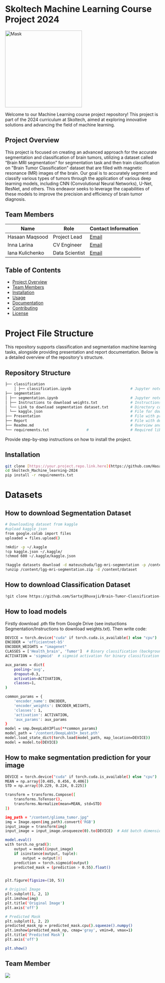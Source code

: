 # Skoltech Machine Learning Course Project 2024
<img src="https://github.com/Hasaanmaqsood/Skoltech_Machine_learning-2024/assets/75485789/e6444cab-969b-482f-853d-e04510717cfe" width="250" alt="Mask">

Welcome to our Machine Learning course project repository! This project is part of the 2024 curriculum at Skoltech, aimed at exploring innovative solutions and advancing the field of machine learning.

## Project Overview

This project is focused on creating an advanced approach for the accurate segmentation and classification of brain tumors, utilizing a dataset called “Brain MRI segmentation” for segmentation task and then train classification on  "Brain Tumor Classification" dataset that are filled with magnetic resonance (MR) images of the brain. Our goal is to accurately segment and classify various types of tumors through the application of various deep learning models, including CNN (Convolutional Neural Networks), U-Net, ResNet, and others. This endeavor seeks to leverage the capabilities of these models to improve the precision and efficiency of brain tumor diagnosis.

## Team Members

| Name              | Role                | Contact Information |
|-------------------|---------------------|---------------------|
| Hasaan Maqsood    | Project Lead        | [Email](Hasaan.Maqsood@skoltech.ru) |
| Inna Larina       | CV Engineer         | [Email](inna.larina@skoltech.ru) |
| Iana Kulichenko   | Data Scientist      | [Email](Iana.Kulichenko@skoltech.ru) |

## Table of Contents

- [Project Overview](#project-overview)
- [Team Members](#team-members)
- [Installation](#installation)
- [Usage](#usage)
- [Documentation](#documentation)
- [Contributing](#Team-Member)
- [License](#license)


# Project File Structure

This repository supports classification and segmentation machine learning tasks, alongside providing presentation and report documentation. Below is a detailed overview of the repository's structure.

## Repository Structure

```bash
├── classification
    │ ├── classification.ipynb                           # Jupyter notebook with the model training code for classification.                      
├── segmentation
│ ├── segmentation.ipynb                                 # Jupyter notebook with the model training code for segmentation.
│ ├── Instructions to download weights.txt               # Instructions to download weights
│ └── Link to download segmentation dataset.txt          # Directory containing the dataset for segmentation tasks.
│ └── kaggle.json                                        # File for downloading segmentation dataset from kaggle in segmentation.ipynb
├── Presentation                                         # File with presentation materials.
├── Report                                               # File with detailed project report.
├── Readme.md                                            # Overview and guide for using this repository.
└── requirements.txt                 #                   # Required libraries to run the notebooks.

```
Provide step-by-step instructions on how to install the project.
## Installation

```bash
git clone [https://your.project.repo.link.here](https://github.com/Hasaanmaqsood/Skoltech_Machine_learning-2024.git)
cd Skoltech_Machine_learning-2024
pip install -r requirements.txt

```
# Datasets 
## How to download Segmentation Dataset
```bash
# Downloading dataset from kaggle
#upload kaggle json
from google.colab import files
uploaded = files.upload()

!mkdir -p ~/.kaggle
!cp kaggle.json ~/.kaggle/
!chmod 600 ~/.kaggle/kaggle.json

!kaggle datasets download -d mateuszbuda/lgg-mri-segmentation -p /content
!unzip /content/lgg-mri-segmentation.zip -d /content/dataset
```


## How to download Classification Dataset
```bash
!git clone https://github.com/SartajBhuvaji/Brain-Tumor-Classification-DataSet.git
```
## How to load models
Firstly download .pth file from Google Drive (see instuctions Segmentation/Instructions to download weights.txt). Then write code:
```bash
DEVICE = torch.device("cuda" if torch.cuda.is_available() else "cpu")
ENCODER = 'efficientnet-b5'
ENCODER_WEIGHTS = "imagenet"
CLASSES = ['Health_brain', 'Tumor']  # Binary classification (background and tumor)
ACTIVATION = 'sigmoid'  # sigmoid activation for binary classification

aux_params = dict(
    pooling='avg',
    dropout=0.3,
    activation=ACTIVATION,
    classes=1,
)

common_params = {
    'encoder_name': ENCODER,
    'encoder_weights': ENCODER_WEIGHTS,
    'classes': 1,
    'activation': ACTIVATION,
    'aux_params': aux_params
}
model = smp.DeepLabV3Plus(**common_params)
model_path = '/content/DeepLabV3+_best.pth'
model.load_state_dict(torch.load(model_path, map_location=DEVICE))
model = model.to(DEVICE)
```
## How to make segmentation prediction for your image
```bash
DEVICE = torch.device("cuda" if torch.cuda.is_available() else "cpu")
MEAN = np.array([0.485, 0.456, 0.406])
STD = np.array([0.229, 0.224, 0.225])

transform = transforms.Compose([
    transforms.ToTensor(),
    transforms.Normalize(mean=MEAN, std=STD)
])

img_path = "/content/glioma_tumor.jpg"
img = Image.open(img_path).convert('RGB')
input_image = transform(img)
input_image = input_image.unsqueeze(0).to(DEVICE)  # Add batch dimension and send to device

model.eval()
with torch.no_grad():
    output = model(input_image)
    if isinstance(output, tuple):
        output = output[0]
    prediction = torch.sigmoid(output)
    predicted_mask = (prediction > 0.55).float()


plt.figure(figsize=(10, 5))

# Original Image
plt.subplot(1, 2, 1)
plt.imshow(img)
plt.title('Original Image')
plt.axis('off')

# Predicted Mask
plt.subplot(1, 2, 2)
predicted_mask_np = predicted_mask.cpu().squeeze().numpy()
plt.imshow(predicted_mask_np, cmap='gray', vmin=0, vmax=1)
plt.title('Predicted Mask')
plt.axis('off')

plt.show()
```

## Team Member

<a href="https://github.com/Hasaanmaqsood/Skoltech_Machine_learning-2024/graphs/contributors">
  <img src="https://contrib.rocks/image?repo=Hasaanmaqsood/Skoltech_Machine_learning-2024"/>
</a>







